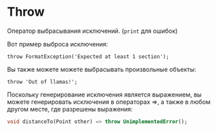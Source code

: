 # Throw

Оператор выбрасывания исключений. (`print` для ошибок)

Вот пример выброса исключения:

`throw FormatException('Expected at least 1 section');`

Вы также можете можете выбрасывать произвольные объекты:

`throw 'Out of llamas!';`

Поскольку генерирование исключения является выражением, вы можете генерировать исключения в операторах =>, а также в любом другом месте, где разрешены выражения:

```dart
void distanceTo(Point other) => throw UnimplementedError();
```
